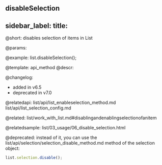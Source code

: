 disableSelection
---
sidebar_label: 
title: 
---          

@short: disables selection of items in List


@params:





@example:
list.disableSelection();


@template: api_method
@descr:





@changelog: 
- added in v6.5
- deprecated in v7.0


@relatedapi: 
list/api/list_enableselection_method.md
list/api/list_selection_config.md

@related: list/work_with_list.md#disablingandenablingselectionofanitem


@relatedsample: list/03_usage/06_disable_selection.html

@deprecated: instead of it, you can use the list/api/selection/selection_disable_method.md method of the selection object:
~~~js
list.selection.disable();
~~~